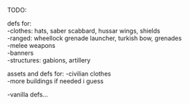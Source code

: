 TODO:  

defs for:   
-clothes: hats, saber scabbard, hussar wings, shields    
-ranged: wheellock grenade launcher, turkish bow, grenades  
-melee weapons  
-banners  
-structures: gabions, artillery  

assets and defs for:
-civilian clothes  
-more buildings if needed i guess  

-vanilla defs...
